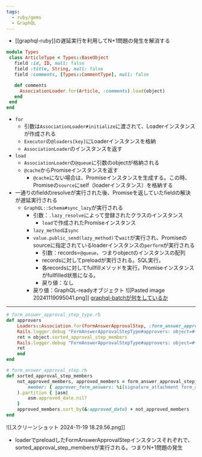 ```yaml
---
tags:
  - ruby/gems
  - GraphQL
---
```

- [[graphql-ruby]]の遅延実行を利用してN+1問題の発生を解消する
```ruby
module Types
 class ArticleType < Types::BaseObject
   field :id, ID, null: false
   field :title, String, null: false
   field :comments, [Types::CommentType], null: false

   def comments
     AssociationLoader.for(Article, :comments).load(object)
   end
 end
end
```
- `for`
	- 引数は`AssociationLoader#initialize`に渡されて、Loaderインスタンスが作成される
	- `Executor`の`@loaders[key]`にLoaderインスタンスを格納
	- `AssociationLoader`のインスタンスを返す
- `load`
	- `AssociationLoader`の`@queue`に引数のobjectが格納される
	- `@cache`からPromiseインスタンスを返す
		-  `@cache`にない場合は、Promiseインスタンスを生成する。この時、Promiseの`source`にself（loaderインスタンス）を格納する
- 一通りのfieldのresolveが実行された後、Promiseを返していたfieldの解決が遅延実行される
	- `GraphQL::Schema#sync_lazy`が実行される
		- 引数：`.lazy_resolve`によって登録されたクラスのインスタンス
			- `load`で作成されたPromiseインスタンス
		- `lazy_method`は`sync`
		- `value.public_send(lazy_method)`で`wait`が実行され、Promiseのsourceに指定されているloaderインスタンスの`perform`が実行される
			- 引数：records=`@queue`、つまりobjectのインスタンスの配列
			- recordsに対してpreloadが実行される。SQL実行。
			- 各recordsに対してfullfillメソッドを実行。Promiseインスタンスがfullfilled状態になる。
			- 戻り値：なし
		- 戻り値：GraphQL-readyオブジェクト
![[Pasted image 20241119095041.png]]
[graphql-batchが何をしているか](https://zenn.dev/2bo/articles/graphql-batch-mechanism)

---
```ruby
# form_answer_approval_step_type.rb
def approvers
	Loaders::Association.for(FormAnswerApprovalStep, :form_answer_approval_step_members).load(object).then do
	Rails.logger.debug "FormAnswerApprovalStepType#approvers: object=#{object.inspect}: start"
	ret = object.sorted_approval_step_members
	Rails.logger.debug "FormAnswerApprovalStepType#approvers: object=#{object.inspect}: end"
	ret
	end
end

# form_answer_approval_step.rb
def sorted_approval_step_members
	not_approved_members, approved_members = form_answer_approval_step_members.includes(
		member: { approver_form_answers: %i[signature_attachment form_answer] }
	).partition { |asm|
		asm.approved_date.nil?
	}
	approved_members.sort_by(&:approved_date) + not_approved_members
end
```
![[スクリーンショット 2024-11-19 18.29.56.png]]
- loaderでpreloadしたFormAnswerApprovalStepインスタンスそれぞれで、sorted_approval_step_membersが実行される。つまりN+1問題の発生